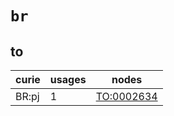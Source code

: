 # `br`

## to

| curie   |   usages | nodes                                                   |
|---------|----------|---------------------------------------------------------|
| BR:pj   |        1 | [TO:0002634](http://purl.obolibrary.org/obo/TO_0002634) |

